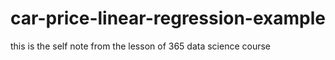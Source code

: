 # car-price-linear-regression-example
this is the self note from the lesson of 365 data science course
